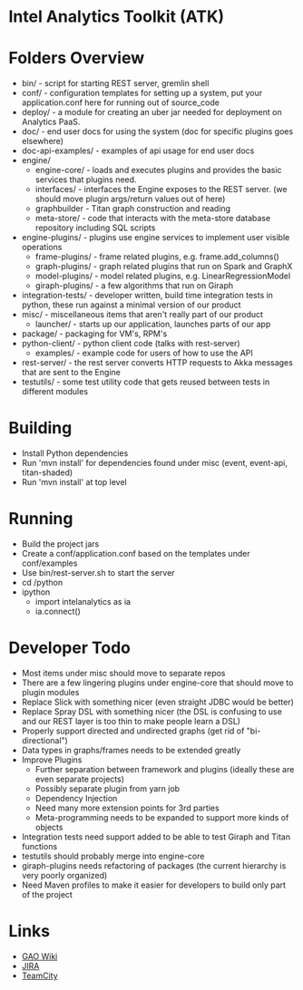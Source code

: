 Intel Analytics Toolkit (ATK)
=============================

# Folders Overview
* bin/ - script for starting REST server, gremlin shell
* conf/ - configuration templates for setting up a system, put your application.conf here for running out of source_code
* deploy/ - a module for creating an uber jar needed for deployment on Analytics PaaS.
* doc/ - end user docs for using the system (doc for specific plugins goes elsewhere)
* doc-api-examples/ - examples of api usage for end user docs
* engine/
  * engine-core/ - loads and executes plugins and provides the basic services that plugins need.
  * interfaces/ - interfaces the Engine exposes to the REST server. (we should move plugin args/return values out of here)
  * graphbuilder - Titan graph construction and reading
  * meta-store/ - code that interacts with the meta-store database repository including SQL scripts
* engine-plugins/ - plugins use engine services to implement user visible operations
  * frame-plugins/ - frame related plugins, e.g. frame.add_columns()
  * graph-plugins/ - graph related plugins that run on Spark and GraphX
  * model-plugins/ - model related plugins, e.g. LinearRegressionModel
  * giraph-plugins/ - a few algorithms that run on Giraph
* integration-tests/ - developer written, build time integration tests in python, these run against a minimal version of our product
* misc/ - miscellaneous items that aren't really part of our product
  * launcher/ - starts up our application, launches parts of our app
* package/ - packaging for VM's, RPM's
* python-client/ - python client code (talks with rest-server)
  * examples/ - example code for users of how to use the API
* rest-server/ - the rest server converts HTTP requests to Akka messages that are sent to the Engine
* testutils/ - some test utility code that gets reused between tests in different modules

# Building
* Install Python dependencies
* Run 'mvn install' for dependencies found under misc (event, event-api, titan-shaded)
* Run 'mvn install' at top level

# Running
* Build the project jars
* Create a conf/application.conf based on the templates under conf/examples
* Use bin/rest-server.sh to start the server
* cd /python
* ipython
  * import intelanalytics as ia
  * ia.connect()

# Developer Todo
* Most items under misc should move to separate repos
* There are a few lingering plugins under engine-core that should move to plugin modules
* Replace Slick with something nicer (even straight JDBC would be better)
* Replace Spray DSL with something nicer (the DSL is confusing to use and our REST layer is too thin to make people learn a DSL)
* Properly support directed and undirected graphs (get rid of "bi-directional")
* Data types in graphs/frames needs to be extended greatly
* Improve Plugins
  * Further separation between framework and plugins (ideally these are even separate projects)
  * Possibly separate plugin from yarn job
  * Dependency Injection
  * Need many more extension points for 3rd parties
  * Meta-programming needs to be expanded to support more kinds of objects
* Integration tests need support added to be able to test Giraph and Titan functions
* testutils should probably merge into engine-core
* giraph-plugins needs refactoring of packages (the current hierarchy is very poorly organized)
* Need Maven profiles to make it easier for developers to build only part of the project

# Links
* [GAO Wiki](https://securewiki.ith.intel.com/display/GAO/Graph+Analytics+Home)
* [JIRA](https://jira01.devtools.intel.com/secure/Dashboard.jspa)
* [TeamCity](https://ubit-teamcity-iag.intel.com/project.html?projectId=Gao)
